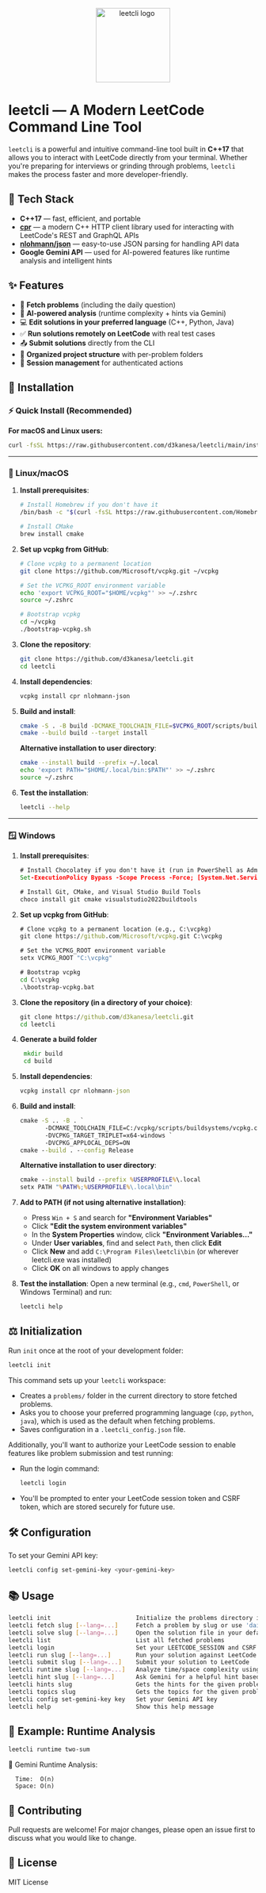<p align="center">
  <img src="logo.png" width="150" alt="leetcli logo"/>
</p>


# leetcli — A Modern LeetCode Command Line Tool

`leetcli` is a powerful and intuitive command-line tool built in **C++17** that allows you to interact with LeetCode directly from your terminal. Whether you're preparing for interviews or grinding through problems, `leetcli` makes the process faster and more developer-friendly.

## 🚀 Tech Stack
- **C++17** — fast, efficient, and portable
- **[cpr](https://github.com/libcpr/cpr)** — a modern C++ HTTP client library used for interacting with LeetCode's REST and GraphQL APIs
- **[nlohmann/json](https://github.com/nlohmann/json)** — easy-to-use JSON parsing for handling API data
- **Google Gemini API** — used for AI-powered features like runtime analysis and intelligent hints

## ✨ Features
- 📝 **Fetch problems** (including the daily question)
- 🧠 **AI-powered analysis** (runtime complexity + hints via Gemini)
- 💻 **Edit solutions in your preferred language** (C++, Python, Java)
- ✅ **Run solutions remotely on LeetCode** with real test cases
- 📤 **Submit solutions** directly from the CLI
- 📂 **Organized project structure** with per-problem folders
- 🔑 **Session management** for authenticated actions
## 🔧 Installation

### ⚡ Quick Install (Recommended)

**For macOS and Linux users:**
```bash
curl -fsSL https://raw.githubusercontent.com/d3kanesa/leetcli/main/install-leetcli.sh | bash
```

---

### 🐧 Linux/macOS

1. **Install prerequisites**:
   ```sh
   # Install Homebrew if you don't have it
   /bin/bash -c "$(curl -fsSL https://raw.githubusercontent.com/Homebrew/install/HEAD/install.sh)"
   
   # Install CMake
   brew install cmake
   ```

2. **Set up vcpkg from GitHub**:
   ```sh
   # Clone vcpkg to a permanent location
   git clone https://github.com/Microsoft/vcpkg.git ~/vcpkg
   
   # Set the VCPKG_ROOT environment variable
   echo 'export VCPKG_ROOT="$HOME/vcpkg"' >> ~/.zshrc
   source ~/.zshrc
   
   # Bootstrap vcpkg
   cd ~/vcpkg
   ./bootstrap-vcpkg.sh
   ```

3. **Clone the repository**:
   ```sh
   git clone https://github.com/d3kanesa/leetcli.git
   cd leetcli
   ```

4. **Install dependencies**:
   ```sh
   vcpkg install cpr nlohmann-json
   ```

5. **Build and install**:
   ```sh
   cmake -S . -B build -DCMAKE_TOOLCHAIN_FILE=$VCPKG_ROOT/scripts/buildsystems/vcpkg.cmake
   cmake --build build --target install
   ```
   
   **Alternative installation to user directory**:
   ```sh
   cmake --install build --prefix ~/.local
   echo 'export PATH="$HOME/.local/bin:$PATH"' >> ~/.zshrc
   source ~/.zshrc
   ```

6. **Test the installation**:
   ```sh
   leetcli --help
   ```

---

### 🪟 Windows

1. **Install prerequisites**:
   ```cmd
   # Install Chocolatey if you don't have it (run in PowerShell as Administrator)
   Set-ExecutionPolicy Bypass -Scope Process -Force; [System.Net.ServicePointManager]::SecurityProtocol = [System.Net.ServicePointManager]::SecurityProtocol -bor 3072; iex ((New-Object System.Net.WebClient).DownloadString('https://community.chocolatey.org/install.ps1'))
   
   # Install Git, CMake, and Visual Studio Build Tools
   choco install git cmake visualstudio2022buildtools
   ```

2. **Set up vcpkg from GitHub**:
   ```cmd
   # Clone vcpkg to a permanent location (e.g., C:\vcpkg)
   git clone https://github.com/Microsoft/vcpkg.git C:\vcpkg
   
   # Set the VCPKG_ROOT environment variable
   setx VCPKG_ROOT "C:\vcpkg"
   
   # Bootstrap vcpkg
   cd C:\vcpkg
   .\bootstrap-vcpkg.bat
   ```

3. **Clone the repository (in a directory of your choice)**:
   ```cmd
   git clone https://github.com/d3kanesa/leetcli.git
   cd leetcli
   ```
4. **Generate a build folder**
   ```cmd
    mkdir build
    cd build
   ```
5. **Install dependencies**:
   ```cmd
   vcpkg install cpr nlohmann-json
   ```
6. **Build and install**:
   ```cmd
   cmake -S .. -B . `
          -DCMAKE_TOOLCHAIN_FILE=C:/vcpkg/scripts/buildsystems/vcpkg.cmake `
          -DVCPKG_TARGET_TRIPLET=x64-windows `
          -DVCPKG_APPLOCAL_DEPS=ON
   cmake --build . --config Release 
   ```
   
   **Alternative installation to user directory**:
   ```cmd
   cmake --install build --prefix %USERPROFILE%\.local
   setx PATH "%PATH%;%USERPROFILE%\.local\bin"
   ```

7. **Add to PATH (if not using alternative installation)**:
   - Press `Win + S` and search for **"Environment Variables"**
   - Click **"Edit the system environment variables"**
   - In the **System Properties** window, click **"Environment Variables…"**
   - Under **User variables**, find and select `Path`, then click **Edit**
   - Click **New** and add `C:\Program Files\leetcli\bin` (or wherever leetcli.exe was installed)
   - Click **OK** on all windows to apply changes

8. **Test the installation**:
   Open a new terminal (e.g., `cmd`, `PowerShell`, or Windows Terminal) and run:
   ```cmd
   leetcli help
   ```

## ⚖️ Initialization
Run `init` once at the root of your development folder:
```sh
leetcli init
```
This command sets up your `leetcli` workspace:
- Creates a `problems/` folder in the current directory to store fetched problems.
- Asks you to choose your preferred programming language (`cpp`, `python`, `java`), which is used as the default when fetching problems.
- Saves configuration in a `.leetcli_config.json` file.

Additionally, you'll want to authorize your LeetCode session to enable features like problem submission and test running:
- Run the login command:
  ```sh
  leetcli login
  ```
- You'll be prompted to enter your LeetCode session token and CSRF token, which are stored securely for future use.

## 🛠️ Configuration
To set your Gemini API key:
```sh
leetcli config set-gemini-key <your-gemini-key>
```

## 📚 Usage
```sh
leetcli init                        Initialize the problems directory in your current directory
leetcli fetch slug [--lang=...]     Fetch a problem by slug or use 'daily' for the daily question
leetcli solve slug [--lang=...]     Open the solution file in your default editor
leetcli list                        List all fetched problems
leetcli login                       Set your LEETCODE_SESSION and CSRF token
leetcli run slug [--lang=...]       Run your solution against LeetCode testcases
leetcli submit slug [--lang=...]    Submit your solution to LeetCode
leetcli runtime slug [--lang=...]   Analyze time/space complexity using Gemini
leetcli hint slug [--lang=...]      Ask Gemini for a helpful hint based on your solution progress
leetcli hints slug                  Gets the hints for the given problem in leetcode
leetcli topics slug                 Gets the topics for the given problem in leetcode
leetcli config set-gemini-key key   Set your Gemini API key
leetcli help                        Show this help message
```

## 🧠 Example: Runtime Analysis
```sh
leetcli runtime two-sum
```
🧠 Gemini Runtime Analysis:
```
  Time:  O(n)
  Space: O(n)
```

## 🤝 Contributing
Pull requests are welcome! For major changes, please open an issue first to discuss what you would like to change.

## 📄 License
MIT License
